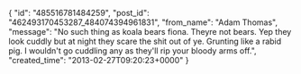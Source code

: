  {
   "id": "485516781484259",
   "post_id": "462493170453287_484074394961831",
   "from_name": "Adam Thomas",
   "message": "No such thing as koala bears fiona. Theyre not bears. Yep they look cuddly but at night they scare the shit out of ye. Grunting like a rabid pig. I wouldn't go cuddling any as they'll rip your bloody arms off.",
   "created_time": "2013-02-27T09:20:23+0000"
 }
